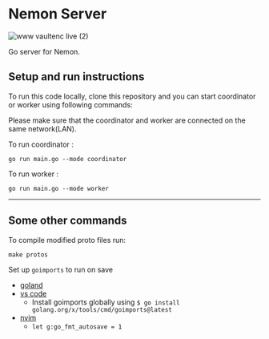 # Nemon Server

![www vaultenc live (2)](https://user-images.githubusercontent.com/63122405/161558819-8db1e929-c6ad-4833-a240-8566bf985fd3.png)

Go server for Nemon.

## Setup and run instructions

To run this code locally, clone this repository and you can start coordinator or worker using following commands:

Please make sure that the coordinator and worker are connected on the same network(LAN).

To run coordinator :

```
go run main.go --mode coordinator
```

To run worker :

```
go run main.go --mode worker
```

---

## Some other commands

To compile modified proto files run:

```
make protos
```

Set up `goimports` to run on save

- [goland](https://stackoverflow.com/questions/45590236/running-goimports-on-save-in-goland)
- [vs code](https://hyr.mn/gofmt/)
  - Install goimports globally using `$ go install golang.org/x/tools/cmd/goimports@latest`
- [nvim](https://thoughtbot.com/blog/writing-go-in-vim)
  - `let g:go_fmt_autosave = 1`
